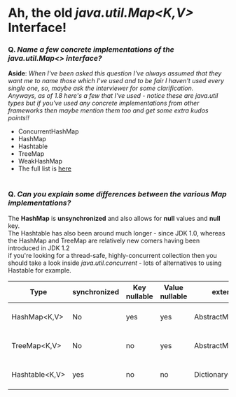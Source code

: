 # Ah, the old *java.util.Map<K,V>* Interface!

### Q. *Name a few concrete implementations of the **java.util.Map<>** interface?*<br>
**Aside**: *When I've been asked this question I've always assumed that they want me to name those which I've used and to be fair I haven't used every single one, so, maybe ask the interviewer for some clarification.<br>Anyways, as of 1.8 here's a few that I've used - notice these are *java.util* types but if you've used any concrete implementations from other frameworks then maybe mention them too and get some extra kudos points!!*<br>
* ConcurrentHashMap
* HashMap
* Hashtable
* TreeMap
* WeakHashMap
* The full list is [here](https://docs.oracle.com/javase/8/docs/api/)
<br><br>
### Q. *Can you explain some differences between the various Map implementations?*<br>
The **HashMap** is **unsynchronized** and also allows for **null** values and **null** key.<br>The Hashtable has also been around much longer - since JDK 1.0, whereas the HashMap and TreeMap are relatively new comers having been introduced in JDK 1.2<br>
if you're looking for a thread-safe, highly-concurrent collection then you should take a look inside *java.util.concurrent* - lots of alternatives to using Hastable for example. 

Type           | synchronized  | Key nullable  | Value nullable | extends         | implements
------------   | ------------- | ------------- | ------------- | -------------    | -------------
HashMap<K,V>   | No            | yes           | yes           | AbstractMap<K,V> | Map<K,V>, Cloneable, Serializable
TreeMap<K,V>   | No            | no            | yes           | AbstractMap<K,V> | NavigableMap<K,V>, Cloneable, java.io.Serializable
Hashtable<K,V> | yes           | no            | no            | Dictionary<K,V>  | Map<K,V>, Cloneable, java.io.Serializable

